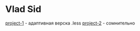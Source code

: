 # Vlad Sid

[project-1](https://insilicoo.github.io/src/ "адаптивная") - адаптивная верска .less
[project-2](https://InSilicoO.github.io/landingPage/src "landingPage") - сомнительно
